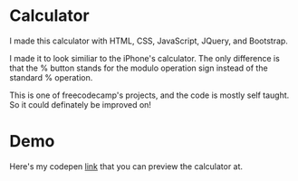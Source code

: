# Calculator

I made this calculator with HTML, CSS, JavaScript, JQuery, and Bootstrap.

I made it to look similiar to the iPhone's calculator. The only difference is that the % button stands for the modulo operation sign instead of the standard % operation.

This is one of freecodecamp's projects, and the code is mostly self taught. So it could definately be improved on!

# Demo

Here's my codepen <a href ="http://codepen.io/martinkwan/full/eJXLqP/" target="_blank">link</a> that you can preview the calculator at.
